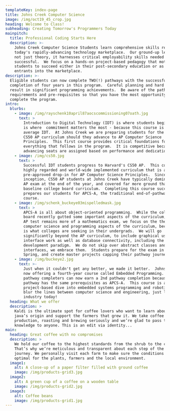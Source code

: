 ```yaml
---
templateKey: index-page
title: Johns Creek Computer Science
image: /img/oct19_45_crop.jpg
heading: Welcome to Class!
subheading: Creating Tomorrow's Programmers Today
mainpitch:
  title: Professional Coding Starts Here
  description: >-
    Johns Creek Computer Science Students learn comprehensive skills required in
    today's rapidly-advancing technology marketplace.  Our ground-up learning
    not just theory, it harnesses critical employability skills needed to be
    successful.  We focus on a hands-on project-based pedagogy that motivates
    students to succeed either in their post-secondary education or as direct
    entrants into the marketplace.
description: >-
  Eligible students can now complete TWO(!) pathways with the successful
  completion of four years in this program.  Careful planning and hard work can
  result in significant programming achievements.  Be aware of the pathway
  requirements and pre-requisites so that you have the most opportunity to
  complete the program.
intro:
  blurbs:
    - image: /img/rayschenk10april87aocscommissioning07oath.jpg
      text: >
        Introduction to Digital Technology (IDT) is where students begin.  This
        is where  commitment matters the most - because this course is not your
        average IDT.  At Johns Creek we are preparing students for the Harvard
        CS50 AP curriculum should they advance to AP Computer Science
        Principles.  This first course provides critical foundations for
        everything that follows in the program.  It is competitive because
        advancing seats are assigned based on performance and dedication.
    - image: /img/cs50.jpg
      text: >
        Successful IDT students progress to Harvard's CS50 AP.  This course is a
        highly regarded and world-wide implemented curriculum that is a
        pre-approved drop-in for AP Computer Science Principles.  Since its
        inception, CS50 AP students at Johns Creek have typically dominated the
        AP exam at the end of the year, and covered far more ground that the
        baseline college board curriculum.  Completing this course successfully
        prepares our students for APCS-A, the traditional end-of-pathway
        course. 
    - image: /img/schenk_buckeye03mispelledmask.jpg
      text: >
        APCS-A is all about object-oriented programming.  While the college
        board recently gutted some important aspects of the curriculum, and the
        AP test remains more of a mathematics exam, we focus on the theoretical
        computer science and programming aspects of the curriculum, because that
        is what colleges are seeking in their undergrads.  We will go
        significantly beyond the AP curriculum, to include graphical user
        interface work as well as database connectivity, including the MVC
        development paradigm.  We do not skip over abstract classes and
        interfaces, we embrace them.  Students prepare for the exam in the
        Spring, and create master projects capping their pathway journey.
    - image: /img/buckeye2.jpg
      text: >-
        Just when it couldn't get any better, we made it better.  Johns Creek is
        now offering a fourth-year course called Embedded Programming.  Senior
        pathway completers can now earn a 2nd pathway completion because this
        pathway has the same prerequisites as APCS-A.  This course is a
        project-based dive into embedded systems programming and robotics.  We
        blur the lines between computer science and engineering, just like
        industry today!
  heading: What we offer
  description: >
    Kaldi is the ultimate spot for coffee lovers who want to learn about their
    java’s origin and support the farmers that grew it. We take coffee
    production, roasting and brewing seriously and we’re glad to pass that
    knowledge to anyone. This is an edit via identity...
main:
  heading: Great coffee with no compromises
  description: >
    We hold our coffee to the highest standards from the shrub to the cup.
    That’s why we’re meticulous and transparent about each step of the coffee’s
    journey. We personally visit each farm to make sure the conditions are
    optimal for the plants, farmers and the local environment.
  image1:
    alt: A close-up of a paper filter filled with ground coffee
    image: /img/products-grid3.jpg
  image2:
    alt: A green cup of a coffee on a wooden table
    image: /img/products-grid2.jpg
  image3:
    alt: Coffee beans
    image: /img/products-grid1.jpg
---
```


